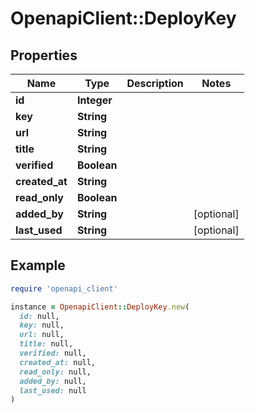 # OpenapiClient::DeployKey

## Properties

| Name | Type | Description | Notes |
| ---- | ---- | ----------- | ----- |
| **id** | **Integer** |  |  |
| **key** | **String** |  |  |
| **url** | **String** |  |  |
| **title** | **String** |  |  |
| **verified** | **Boolean** |  |  |
| **created_at** | **String** |  |  |
| **read_only** | **Boolean** |  |  |
| **added_by** | **String** |  | [optional] |
| **last_used** | **String** |  | [optional] |

## Example

```ruby
require 'openapi_client'

instance = OpenapiClient::DeployKey.new(
  id: null,
  key: null,
  url: null,
  title: null,
  verified: null,
  created_at: null,
  read_only: null,
  added_by: null,
  last_used: null
)
```

